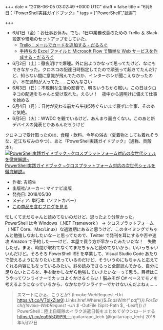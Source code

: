 
+++
date = "2018-06-05 03:02:49 +0000 UTC"
draft = false
title = "6月5日：『PowerShell実践ガイドブック』"
tags = ["PowerShell","読書"]

+++
<ul>
<li>6月1日（金）：お仕事お休み。でも、1日中業務改善のための Trello ＆ Slack 設定や環境のセットアップをしていた。
<ul>
<li><a href="http://blog.daruyanagi.jp/entry/2018/06/02/225431">Trello：メールでカードを追加する - だるろぐ</a></li>
<li><a href="http://blog.daruyanagi.jp/entry/2018/06/03/060000">手持ちの Excel ファイルと Microsoft Flow で簡単な Web サービスを作成する - だるろぐ</a></li>
</ul></li>
<li>6月2日（土）：徹夜明けで爆睡。外に出ようかなって思ってたけど、なにもできなかった。クロネコの配達日時指定してたので頑張って起きてたんだけど、知らない間に意識が飛んでたのか、インターホンが聞こえなかったのか、不在通知が入ってた……ごめんなさい</li>
<li>6月3日（日）：不規則な生活の影響で、明るいうちから眠い。この日はクロネコの配達をちゃんと受け取れた。えらい！　夜中から週明けに備えて仕事を始める</li>
<li>6月4日（月）：日付が変わる前から午後5時ぐらいまで寝ずに仕事、そのあと気絶。</li>
<li>6月5日（火）：WWDC を観ているけど、あんまり面白くない。このあと新デバイスの発表とかあるんだろうけど</li>
</ul>クロネコで受け取ったのは、食糧・飲料、今年の浴衣（夏着物としても着れそうな、近江ちぢみのやつ）、あと『PowerShell実践ガイドブック』（通称、貝殻本）。<div class="hatena-asin-detail"><a href="http://www.amazon.co.jp/exec/obidos/ASIN/4839965986/bestylesnet-22/"><img src="https://images-fe.ssl-images-amazon.com/images/I/61pLrWCOvdL._SL160_.jpg" class="hatena-asin-detail-image" alt="PowerShell実践ガイドブック ~クロスプラットフォーム対応の次世代シェルを徹底解説~" title="PowerShell実践ガイドブック ~クロスプラットフォーム対応の次世代シェルを徹底解説~"/></a><div class="hatena-asin-detail-info"><a href="http://www.amazon.co.jp/exec/obidos/ASIN/4839965986/bestylesnet-22/">PowerShell実践ガイドブック ~クロスプラットフォーム対応の次世代シェルを徹底解説~</a><ul><li><span class="hatena-asin-detail-label">作者:</span> 吉崎生</li><li><span class="hatena-asin-detail-label">出版社/メーカー:</span> マイナビ出版</li><li><span class="hatena-asin-detail-label">発売日:</span> 2018/05/30</li><li><span class="hatena-asin-detail-label">メディア:</span> 単行本（ソフトカバー）</li><li><a href="http://d.hatena.ne.jp/asin/4839965986/bestylesnet-22" target="_blank">この商品を含むブログを見る</a></li></ul></div><div class="hatena-asin-detail-foot"></div></div>忙しくてまだちゃんと読めてないのだけど、思ったより分厚かった。PowerShell は今 Windows（.NET Framework ） → クロスプラットフォーム（.NET Core、Mac/Linux）な過渡期にあると思うけど、このタイミングでちゃんと勉強しなおしたいなーと思ってたので、Twitter で発刊を耳にするや否や速攻 Amazon で予約した――けど、本屋で買う方が早かったみたいだな！　失敗したぜ。まぁ、時間が取れてなくてまだちゃんと読めてないから、いいっちゃいいんだけど。そろそろ PowerShell ISE を卒業して、Visual Studio Code あたりで使えるようになりたいと思っているのだけど、そういうのにもちゃんと応えてくれる内容にもなっているみたい。斜め読みでさらっと全部読んでから、自分に足りないところを、手を動かしながら勉強していきたいなーって思う。目標はこうやってワンライナーでカッコよくかけるぐらい！脳みそが C# ベースでモノを考えるようになっているから、なかなかワンライナーでかけないんだよねぇ……

>スマートにかぁ、こうとか? (Invoke-WebRequest -Uri https://t.co/VTbIxZiar0).Links.href.Where({$_.EndsWith(".pdf")}).ForEach({Invoke-WebRequest -Uri $_ -OutFile (Split-Path $_ -Leaf)}) // PowerShell：陸上自衛隊のイラク派遣日報をまとめてダウンロードする https://t.co/eo955O9P9L— guitarrapc_tech (@guitarrapc_tech) 2018年5月27日<script async="" src="https://platform.twitter.com/widgets.js" charset="utf-8"></script>


